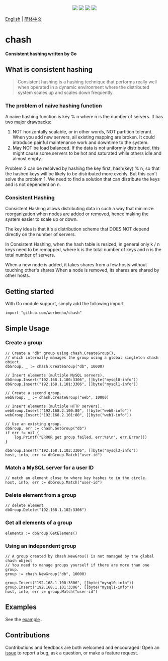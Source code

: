 
<div align='center'>
<a href="https://github.com/werbenhu/chash/actions"><img src="https://github.com/werbenhu/chash/workflows/Go/badge.svg"></a>
<a href="https://coveralls.io/github/werbenhu/chash?branch=main"><img src="https://coveralls.io/repos/github/werbenhu/chash/badge.svg?branch=main"></a>   
<a href="https://github.com/werbenhu/chash"><img src="https://img.shields.io/github/license/mashape/apistatus.svg"></a>
<a href="https://pkg.go.dev/github.com/werbenhu/chash"><img src="https://pkg.go.dev/badge/github.com/werbenhu/chash.svg"></a>
</div>

[English](README.md) | [简体中文](README-CN.md)
# chash
**Consistent hashing written by Go**

## What is consistent hashing

> Consistent hashing is a hashing technique that performs really well when operated in a dynamic environment where the distributed system scales up and scales down frequently. 

### The problem of naive hashing function

A naive hashing function is key % n where n is the number of servers.
It has two major drawbacks:
1. NOT horizontally scalable, or in other words, NOT partition tolerant. When you add new servers, all existing mapping are broken. It could introduce painful maintenance work and downtime to the system.
2. May NOT be load balanced. If the data is not uniformly distributed, this might cause some servers to be hot and saturated while others idle and almost empty.

Problem 2 can be resolved by hashing the key first, hash(key) % n, so that the hashed keys will be likely to be distributed more evenly. But this can't solve the problem 1. We need to find a solution that can distribute the keys and is not dependent on n.

### Consistent Hashing
Consistent Hashing allows distributing data in such a way that minimize reorganization when nodes are added or removed, hence making the system easier to scale up or down.

The key idea is that it's a distribution scheme that DOES NOT depend directly on the number of servers.

In Consistent Hashing, when the hash table is resized, in general only k / n keys need to be remapped, where k is the total number of keys and n is the total number of servers.

When a new node is added, it takes shares from a few hosts without touching other's shares
When a node is removed, its shares are shared by other hosts.

## Getting started

With Go module support, simply add the following import

`import "github.com/werbenhu/chash"`


## Simple Usage

### Create a group
```
// Create a "db" group using chash.CreateGroup(),
// which internally manages the group using a global singleton chash object.
dbGroup, _ := chash.CreateGroup("db", 10000)

// Insert elements (multiple MySQL servers).
dbGroup.Insert("192.168.1.100:3306", []byte("mysql0-info"))
dbGroup.Insert("192.168.1.101:3306", []byte("mysql1-info"))

// Create a second group.
webGroup, _ := chash.CreateGroup("web", 10000)

// Insert elements (multiple HTTP servers).
webGroup.Insert("192.168.2.100:80", []byte("web0-info"))
webGroup.Insert("192.168.2.101:80", []byte("web1-info"))
```

```
// Use an existing group.
dbGroup, err := chash.GetGroup("db")
if err != nil {
    log.Printf("ERROR get group failed, err:%s\n", err.Error())
}

dbGroup.Insert("192.168.1.103:3306", []byte("mysql3-info"))
host, info, err := dbGroup.Match("user-id")
```

### Match a MySQL server for a user ID
```
// match an element close to where key hashes to in the circle.
host, info, err := dbGroup.Match("user-id")
```

### Delete element from a group
```
// delete element
dbGroup.Delete("192.168.1.102:3306")
```

### Get all elements of a group
```
elements := dbGroup.GetElemens()
```

### Using an independent group
```
// A group created by chash.NewGrou() is not managed by the global chash object
// You need to manage groups yourself if there are more than one group.
group := chash.NewGroup("db", 10000)

group.Insert("192.168.1.100:3306", []byte("mysql0-info"))
group.Insert("192.168.1.101:3306", []byte("mysql1-info"))
host, info, err := group.Match("user-id")
```

## Examples
See the [example](example/main.go) .

## Contributions
Contributions and feedback are both welcomed and encouraged! Open an [issue](https://github.com/werbenhu/chash/issues) to report a bug, ask a question, or make a feature request.
